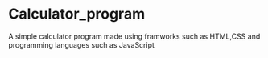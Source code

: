 # Calculator_program
A simple calculator program made using framworks such as HTML,CSS and programming languages such as JavaScript

